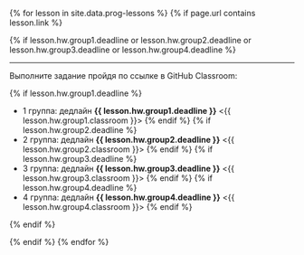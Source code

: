 {% for lesson in site.data.prog-lessons %}
{% if page.url contains lesson.link %}

{% if lesson.hw.group1.deadline or lesson.hw.group2.deadline or lesson.hw.group3.deadline or lesson.hw.group4.deadline %}

---

Выполните задание пройдя по ссылке в GitHub Classroom:

{% if lesson.hw.group1.deadline %}
- 1 группа: дедлайн **{{ lesson.hw.group1.deadline }}** <{{ lesson.hw.group1.classroom }}>
{% endif %}
{% if lesson.hw.group2.deadline %}
- 2 группа: дедлайн **{{ lesson.hw.group2.deadline }}** <{{ lesson.hw.group2.classroom }}>
{% endif %}
{% if lesson.hw.group3.deadline %}
- 3 группа: дедлайн **{{ lesson.hw.group3.deadline }}** <{{ lesson.hw.group3.classroom }}>
{% endif %}
{% if lesson.hw.group4.deadline %}
- 4 группа: дедлайн **{{ lesson.hw.group4.deadline }}** <{{ lesson.hw.group4.classroom }}>
{% endif %}

{% endif %}

{% endif %}
{% endfor %}
